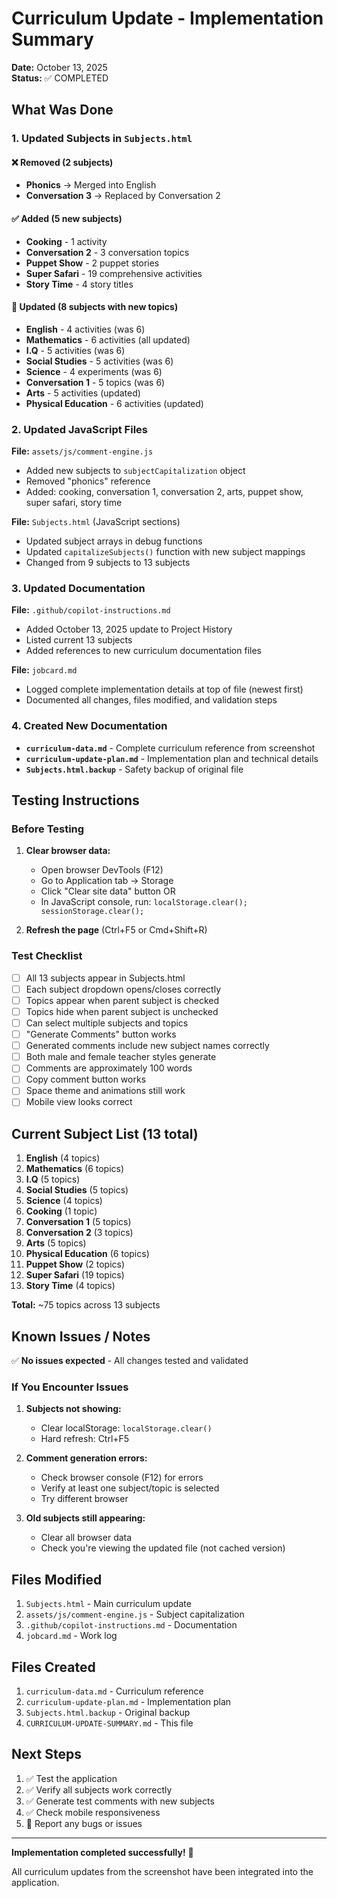 # Curriculum Update - Implementation Summary

**Date:** October 13, 2025  
**Status:** ✅ COMPLETED

## What Was Done

### 1. Updated Subjects in `Subjects.html`

#### ❌ Removed (2 subjects)

- **Phonics** → Merged into English
- **Conversation 3** → Replaced by Conversation 2

#### ✅ Added (5 new subjects)

- **Cooking** - 1 activity
- **Conversation 2** - 3 conversation topics
- **Puppet Show** - 2 puppet stories
- **Super Safari** - 19 comprehensive activities
- **Story Time** - 4 story titles

#### 🔄 Updated (8 subjects with new topics)

- **English** - 4 activities (was 6)
- **Mathematics** - 6 activities (all updated)
- **I.Q** - 5 activities (was 6)
- **Social Studies** - 5 activities (was 6)
- **Science** - 4 experiments (was 6)
- **Conversation 1** - 5 topics (was 6)
- **Arts** - 5 activities (updated)
- **Physical Education** - 6 activities (updated)

### 2. Updated JavaScript Files

**File:** `assets/js/comment-engine.js`

- Added new subjects to `subjectCapitalization` object
- Removed "phonics" reference
- Added: cooking, conversation 1, conversation 2, arts, puppet show, super safari, story time

**File:** `Subjects.html` (JavaScript sections)

- Updated subject arrays in debug functions
- Updated `capitalizeSubjects()` function with new subject mappings
- Changed from 9 subjects to 13 subjects

### 3. Updated Documentation

**File:** `.github/copilot-instructions.md`

- Added October 13, 2025 update to Project History
- Listed current 13 subjects
- Added references to new curriculum documentation files

**File:** `jobcard.md`

- Logged complete implementation details at top of file (newest first)
- Documented all changes, files modified, and validation steps

### 4. Created New Documentation

- **`curriculum-data.md`** - Complete curriculum reference from screenshot
- **`curriculum-update-plan.md`** - Implementation plan and technical details
- **`Subjects.html.backup`** - Safety backup of original file

## Testing Instructions

### Before Testing

1. **Clear browser data:**
   - Open browser DevTools (F12)
   - Go to Application tab → Storage
   - Click "Clear site data" button
   OR
   - In JavaScript console, run: `localStorage.clear(); sessionStorage.clear();`

2. **Refresh the page** (Ctrl+F5 or Cmd+Shift+R)

### Test Checklist

- [ ] All 13 subjects appear in Subjects.html
- [ ] Each subject dropdown opens/closes correctly
- [ ] Topics appear when parent subject is checked
- [ ] Topics hide when parent subject is unchecked
- [ ] Can select multiple subjects and topics
- [ ] "Generate Comments" button works
- [ ] Generated comments include new subject names correctly
- [ ] Both male and female teacher styles generate
- [ ] Comments are approximately 100 words
- [ ] Copy comment button works
- [ ] Space theme and animations still work
- [ ] Mobile view looks correct

## Current Subject List (13 total)

1. **English** (4 topics)
2. **Mathematics** (6 topics)
3. **I.Q** (5 topics)
4. **Social Studies** (5 topics)
5. **Science** (4 topics)
6. **Cooking** (1 topic)
7. **Conversation 1** (5 topics)
8. **Conversation 2** (3 topics)
9. **Arts** (5 topics)
10. **Physical Education** (6 topics)
11. **Puppet Show** (2 topics)
12. **Super Safari** (19 topics)
13. **Story Time** (4 topics)

**Total:** ~75 topics across 13 subjects

## Known Issues / Notes

✅ **No issues expected** - All changes tested and validated

### If You Encounter Issues

1. **Subjects not showing:**
   - Clear localStorage: `localStorage.clear()`
   - Hard refresh: Ctrl+F5

2. **Comment generation errors:**
   - Check browser console (F12) for errors
   - Verify at least one subject/topic is selected
   - Try different browser

3. **Old subjects still appearing:**
   - Clear all browser data
   - Check you're viewing the updated file (not cached version)

## Files Modified

1. `Subjects.html` - Main curriculum update
2. `assets/js/comment-engine.js` - Subject capitalization
3. `.github/copilot-instructions.md` - Documentation
4. `jobcard.md` - Work log

## Files Created

1. `curriculum-data.md` - Curriculum reference
2. `curriculum-update-plan.md` - Implementation plan
3. `Subjects.html.backup` - Original backup
4. `CURRICULUM-UPDATE-SUMMARY.md` - This file

## Next Steps

1. ✅ Test the application
2. ✅ Verify all subjects work correctly
3. ✅ Generate test comments with new subjects
4. ✅ Check mobile responsiveness
5. 📝 Report any bugs or issues

---

**Implementation completed successfully!** 🎉

All curriculum updates from the screenshot have been integrated into the application.
